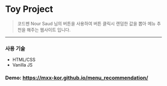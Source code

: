 # Toy Project

> 코드펜 Nour Saud 님의 버튼을 사용하여 버튼 클릭시 랜덤한 값을 뽑아
> 메뉴 추천을 해주는 웹사이트 입니다.
---

### 사용 기술
- HTML/CSS
- Vanilla JS

### Demo: https://mxx-kor.github.io/menu_recommendation/
